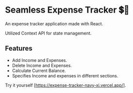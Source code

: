 # Seamless Expense Tracker 💲📱

An expense tracker application made with React.

Utilized Context API for state management.

## Features

- Add Income and Expenses.
- Delete Income and Expenses.
- Calculate Current Balance.
- Specifies Income and expenses in different sections.

Try it yourself [https://expense-tracker-navy-xi.vercel.app/].
